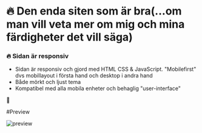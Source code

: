 # 🔥 Den enda siten som är bra(...om man vill veta mer om mig och mina färdigheter det vill säga)

### 🔥 Sidan är responsiv

* Sidan är responsiv och gjord med HTML CSS & JavaScript. "Mobilefirst" dvs mobillayout i första hand och desktop i andra hand
* Både mörkt och ljust tema
* Kompatibel med alla mobila enheter och behaglig "user-interface"




💙 

#Preview

![preview](https://user-images.githubusercontent.com/118016890/205342963-dec75d1c-d090-48d8-a860-9151b7309807.png)
